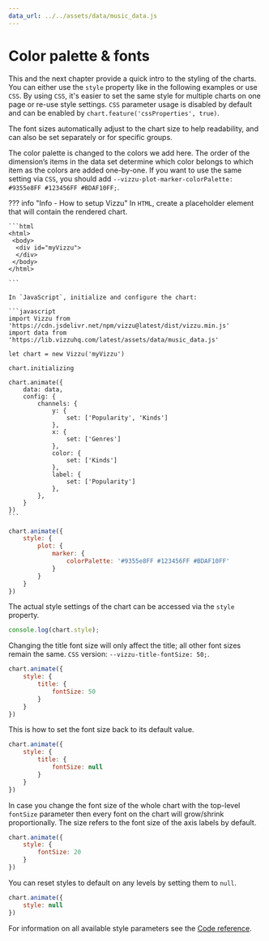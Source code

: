 ```yaml
---
data_url: ../../assets/data/music_data.js
---
```


# Color palette & fonts

This and the next chapter provide a quick intro to the styling of the charts.
You can either use the `style` property like in the following examples or use
`CSS`. By using `CSS`, it's easier to set the same style for multiple charts on
one page or re-use style settings. `CSS` parameter usage is disabled by default
and can be enabled by `chart.feature('cssProperties', true)`.

The font sizes automatically adjust to the chart size to help readability, and
can also be set separately or for specific groups.

The color palette is changed to the colors we add here. The order of the
dimension’s items in the data set determine which color belongs to which item as
the colors are added one-by-one. If you want to use the same setting via `CSS`,
you should add
`--vizzu-plot-marker-colorPalette: #9355e8FF #123456FF #BDAF10FF;`.

<div id="tutorial_01"></div>

??? info "Info - How to setup Vizzu"
    In `HTML`, create a placeholder element that will contain the rendered
    chart.

    ```html
    <html>
     <body>
      <div id="myVizzu">
      </div>
     </body>
    </html>

    ```

    In `JavaScript`, initialize and configure the chart:

    ```javascript
    import Vizzu from 'https://cdn.jsdelivr.net/npm/vizzu@latest/dist/vizzu.min.js'
    import data from 'https://lib.vizzuhq.com/latest/assets/data/music_data.js'

    let chart = new Vizzu('myVizzu')

    chart.initializing

    chart.animate({
        data: data,
        config: {
            channels: {
                y: {
                    set: ['Popularity', 'Kinds']
                },
                x: {
                    set: ['Genres']
                },
                color: {
                    set: ['Kinds']
                },
                label: {
                    set: ['Popularity']
                },
            },
        }
    })
    ```

```javascript
chart.animate({
    style: {
        plot: {
            marker: {
                colorPalette: '#9355e8FF #123456FF #BDAF10FF'
            }
        }
    }
})
```

The actual style settings of the chart can be accessed via the `style` property.

```javascript
console.log(chart.style);
```

Changing the title font size will only affect the title; all other font sizes
remain the same. `CSS` version: `--vizzu-title-fontSize: 50;`.

<div id="tutorial_02"></div>

```javascript
chart.animate({
    style: {
        title: {
            fontSize: 50
        }
    }
})
```

This is how to set the font size back to its default value.

<div id="tutorial_03"></div>

```javascript
chart.animate({
    style: {
        title: {
            fontSize: null
        }
    }
})
```

In case you change the font size of the whole chart with the top-level
`fontSize` parameter then every font on the chart will grow/shrink
proportionally. The size refers to the font size of the axis labels by default.

<div id="tutorial_04"></div>

```javascript
chart.animate({
    style: {
        fontSize: 20
    }
})
```

You can reset styles to default on any levels by setting them to `null`.

<div id="tutorial_05"></div>

```javascript
chart.animate({
    style: null
})
```

For information on all available style parameters see the [Code reference](../reference).

<script src="../color_palette_fonts.js"></script>
